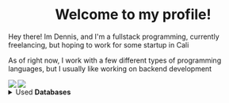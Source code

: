<h1 align="center">Welcome to my profile!</h1>
 <p>Hey there! Im Dennis, and I'm a fullstack programming, currently freelancing, but hoping to work for some startup in Cali</p>
 <p>As of right now, I work with a few different types of programming languages, but I usually like working on backend development</p>
 
<img align="left" src="https://github-readme-stats.vercel.app/api?username=ByteLock&theme=tokyonight">
<img src="https://github-readme-streak-stats.herokuapp.com/?user=ByteLock&theme=tokyonight">
 
 <details>
    <summary>Used <b>Databases<b></summary>
     <p>MongoDB</p>
     <p>MySQL</p>
</details>


